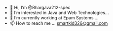- 👋 Hi, I’m @Bhargava212-spec
- 👀 I’m interested in  Java and Web Technologies...
- 🌱 I’m currently working at Epam Systems ...
- 📫 How to reach me ... smartkid326@gmail.com

<!---
Bhargava212-spec/Bhargava212-spec is a ✨ special ✨ repository because its `README.md` (this file) appears on your GitHub profile.
You can click the Preview link to take a look at your changes.
--->
